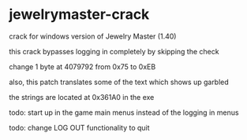 # jewelrymaster-crack
crack for windows version of Jewelry Master (1.40)

this crack bypasses logging in completely by skipping the check

change 1 byte at 4079792 from 0x75 to 0xEB

also, this patch translates some of the text which shows up garbled

the strings are located at 0x361A0 in the exe

todo: start up in the game main menus instead of the logging in menus

todo: change LOG OUT functionality to quit
